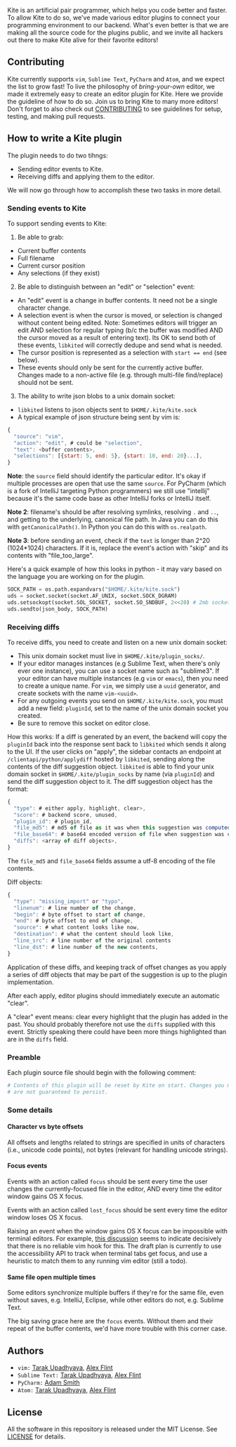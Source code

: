 Kite is an artificial pair programmer, which helps you code better and faster. To allow Kite to do so, we've made various editor plugins to connect your programming environment to our backend. What's even better is that we are making all the source code for the plugins public, and we invite all hackers out there to make Kite alive for their favorite editors!

## Contributing
Kite currently supports `vim`, `Sublime Text`, `PyCharm` and `Atom`, and we expect the list to grow fast! To live the philosophy of *bring-your-own* editor, we made it extremely easy to create an editor plugin for Kite. Here we provide the guideline of how to do so. Join us to bring Kite to many more editors! Don't forget to also check out [CONTRIBUTING](https://github.com/kiteco/plugins/blob/master/CONTRIBUTING.md) to see guidelines for setup, testing, and making pull requests.

## How to write a Kite plugin ##
The plugin needs to do two tihngs:
- Sending editor events to Kite.
- Receiving diffs and applying them to the editor. 

We will now go through how to accomplish these two tasks in more detail.

### Sending events to Kite ###
To support sending events to Kite:

1. Be able to grab:
 - Current buffer contents
 - Full filename
 - Current cursor position
 - Any selections (if they exist)

2. Be able to distinguish between an "edit" or "selection" event:
 - An "edit" event is a change in buffer contents. It need not be a single character change. 
 - A selection event is when the cursor is moved, or selection is changed without content being edited. Note: Sometimes editors will trigger an edit AND selection for regular typing (b/c the buffer was modified AND the cursor moved as a result of entering text). Its OK to send both of these events, `libkited` will correctly dedupe and send what is needed.
 - The cursor position is represented as a selection with `start == end` (see below).
 - These events should only be sent for the currently active buffer. Changes made to a non-active file (e.g. through multi-file find/replace) should not be sent.

3. The ability to write json blobs to a unix domain socket:
 - `libkited` listens to json objects sent to `$HOME/.kite/kite.sock`
 - A typical example of json structure being sent by vim is:
```javascript
{ 
  "source": "vim",
  "action": "edit", # could be "selection",
  "text": <buffer contents>,
  "selections": [{start: 5, end: 5}, {start: 10, end: 20}...],
}
```

**Note**: the `source` field should identify the particular editor. It's okay if multiple processes are open that use the same `source`. For PyCharm (which is a fork of IntelliJ targeting Python programmers) we still use "intellij" because it's the same code base as other IntelliJ forks or IntelliJ itself.

**Note 2**: filename's should be after resolving symlinks, resolving `.` and `..`, and getting to the underlying, canonical file path. In Java you can do this with `getCanonicalPath()`. In Python you can do this with `os.realpath`.

**Note 3**: before sending an event, check if the `text` is longer than 2^20 (1024*1024) characters. If it is, replace the event's action with "skip" and its contents with "file_too_large".

Here's a quick example of how this looks in python - it may vary based on the language you are working on for the plugin.
```py
SOCK_PATH = os.path.expandvars("$HOME/.kite/kite.sock")
uds = socket.socket(socket.AF_UNIX, socket.SOCK_DGRAM)
uds.setsockopt(socket.SOL_SOCKET, socket.SO_SNDBUF, 2<<20) # 2mb socket buffer
uds.sendto(json_body, SOCK_PATH)
```

### Receiving diffs ###
To receive diffs, you need to create and listen on a new unix domain socket:

- This unix domain socket must live in `$HOME/.kite/plugin_socks/`. 
- If your editor manages instances (e.g Sublime Text, when there's only ever one instance), you can use a socket name such as "sublime3". If your editor can have multiple instances (e.g `vim` or `emacs`), then you need to create a unique name. For `vim`, we simply use a `uuid` generator, and create sockets with the name `vim-<uuid>`.
- For any outgoing events you send on `$HOME/.kite/kite.sock`, you must add a new field: `pluginId`, set to the name of the unix domain socket you created.
- Be sure to remove this socket on editor close.

How this works: If a diff is generated by an event, the backend will copy the `pluginId` back into the response sent back to `libkited` which sends it along to the UI. If the user clicks on "apply", the sidebar contacts an endpoint at `/clientapi/python/applydiff` hosted by `libkited`, sending along the contents of the diff suggestion object. `libkited` is able to find your unix domain socket in `$HOME/.kite/plugin_socks` by name (via `pluginId`) and send the diff suggestion object to it. The diff suggestion object has the format:

```javascript
{
  "type": # either apply, highlight, clear>,
  "score": # backend score, unused,
  "plugin_id": # plugin_id,
  "file_md5": # md5 of file as it was when this suggestion was computed (lowercase hex string),
  "file_base64": # base64 encoded version of file when suggestion was computed,
  "diffs": <array of diff objects>,
}
```

The `file_md5` and `file_base64` fields assume a utf-8 encoding of the file contents.

Diff objects:
```javascript
{ 
  "type": "missing_import" or "typo",
  "linenum": # line number of the change,
  "begin": # byte offset to start of change,
  "end": # byte offset to end of change,
  "source": # what content looks like now,
  "destination": # what the content should look like,
  "line_src": # line number of the original contents
  "line_dst": # line number of the new contents,
}
```

Application of these diffs, and keeping track of offset changes as you apply a series of diff objects that may be part of the suggestion is up to the plugin implementation. 

After each apply, editor plugins should immediately execute an automatic "clear".

A "clear" event means: clear every highlight that the plugin has added in the past. You should probably therefore not use the `diffs` supplied with this event. Strictly speaking there could have been more things highlighted than are in the `diffs` field.

### Preamble

Each plugin source file should begin with the following comment:
```python
# Contents of this plugin will be reset by Kite on start. Changes you make
# are not guaranteed to persist.
```

### Some details

#### Character vs byte offsets

All offsets and lengths related to strings are specified in units of characters (i.e., unicode code points), not bytes (relevant for handling unicode strings).

#### Focus events

Events with an action called `focus` should be sent every time the user changes the currently-focused file in the editor, AND every time the editor window gains OS X focus.

Events with an action called `lost_focus` should be sent every time the editor window loses OS X focus.

Raising an event when the window gains OS X focus can be impossible with terminal editors. For example, [this discussion](http://apple.stackexchange.com/a/44377) seems to indicate decisively that there is no reliable vim hook for this. The draft plan is currently to use the accessibility API to track when terminal tabs get focus, and use a heuristic to match them to any running vim editor (still a todo).

#### Same file open multiple times

Some editors synchronize multiple buffers if they're for the same file, even without saves, e.g. IntelliJ, Eclipse, while other editors do not, e.g. Sublime Text.

The big saving grace here are the `focus` events. Without them and their repeat of the buffer contents, we'd have more trouble with this corner case.


## Authors
- `vim:` [Tarak Upadhyaya](https://github.com/tarakju), [Alex Flint](https://github.com/alexflint)
- `Sublime Text:` [Tarak Upadhyaya](https://github.com/tarakju), [Alex Flint](https://github.com/alexflint)
- `PyCharm:` [Adam Smith](https://github.com/adamsmith)
- `Atom:` [Tarak Upadhyaya](https://github.com/tarakju), [Alex Flint](https://github.com/alexflint)

## License
All the software in this repository is released under the MIT License. See [LICENSE](https://github.com/kiteco/plugins/blob/master/LICENSE) for details.
